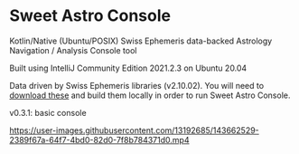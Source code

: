 # Sweet Astro Console
Kotlin/Native (Ubuntu/POSIX) Swiss Ephemeris data-backed Astrology Navigation / Analysis Console tool

Built using IntelliJ Community Edition 2021.2.3 on Ubuntu 20.04

Data driven by Swiss Ephemeris libraries (v2.10.02). You will need to [download these](https://www.astro.com/ftp/swisseph/) and build them locally in order to run Sweet Astro Console.

v0.3.1: basic console

https://user-images.githubusercontent.com/13192685/143662529-2389f67a-64f7-4bd0-82d0-7f8b784371d0.mp4

